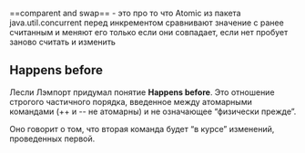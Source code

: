 
==comparent and swap==  - это про то что Atomic из пакета java.util.concurrent перед инкрементом сравнивают  значение с ранее считанным и меняют его только если они совпадает, если нет пробует заново считать и изменить

## Happens before

Лесли Лэмпорт придумал понятие **Happens before**. Это отношение строгого частичного порядка, введенное между атомарными командами (++ и -- не атомарны) и не означающее “физически прежде”.

Оно говорит о том, что вторая команда будет “в курсе” изменений, проведенных первой.



